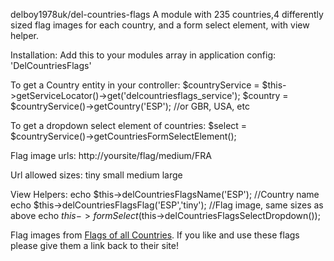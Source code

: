 delboy1978uk/del-countries-flags
A module with 235 countries,4 differently sized flag images for each country, and a form select element, with view helper. 

Installation:
Add this to your modules array in application config:   'DelCountriesFlags'


To get a Country entity in your controller:
$countryService = $this->getServiceLocator()->get('delcountriesflags_service');
$country = $countryService()->getCountry('ESP'); //or GBR, USA, etc

To get a dropdown select element of countries:
$select = $countryService()->getCountriesFormSelectElement();

Flag image urls:
http://yoursite/flag/medium/FRA

Url allowed sizes:
tiny
small
medium
large

View Helpers:
echo $this->delCountriesFlagsName('ESP'); //Country name
echo $this->delCountriesFlagsFlag('ESP','tiny'); //Flag image, same sizes as above
echo $this->formSelect($this->delCountriesFlagsSelectDropdown());


Flag images from <a href="http://www.senojflags.com">Flags of all Countries</a>.
If you like and use these flags please give them a link back to their site!